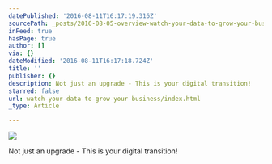 ```yaml
---
datePublished: '2016-08-11T16:17:19.316Z'
sourcePath: _posts/2016-08-05-overview-watch-your-data-to-grow-your-business.md
inFeed: true
hasPage: true
author: []
via: {}
dateModified: '2016-08-11T16:17:18.724Z'
title: ''
publisher: {}
description: Not just an upgrade - This is your digital transition!
starred: false
url: watch-your-data-to-grow-your-business/index.html
_type: Article

---
```

![](https://the-grid-user-content.s3-us-west-2.amazonaws.com/d23db5ce-a952-4ad8-9ce9-9e6c07901957.png)

Not just an upgrade - This is your digital transition!